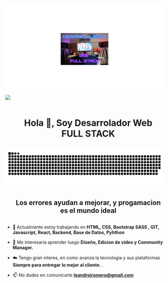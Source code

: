 <img src="Web full stack.png">

<!--horizontal divider(gradiant)-->
<img src="https://user-images.githubusercontent.com/73097560/115834477-dbab4500-a447-11eb-908a-139a6edaec5c.gif">

<!--h1 without bottom border-->
<div id="user-content-toc">
  <ul align="center">
    <summary><h1 style="display: inline-block">Hola 👋, Soy Desarrolador Web FULL STACK</h1></summary>
  </ul>
</div>


<!--- snake -->
<div align="center">
  <img  src="https://github.com/1999AZZAR/1999AZZAR/blob/main/resources/img/grid-snake.svg"
       alt="snake" /></a>
</div>


<!--h2 without bottom border-->
<div id="user-content-toc">
  <ul align="center">
    <summary><h2 style="display: inline-block">Los errores ayudan a mejorar, y progamacion es el mundo ideal</h2></summary>
  </ul>
</div>


<!--Intro start-->
- 🔭 Actualmente estoy trabajando en **HTML, CSS, Bootstrap SASS , GIT, Javascript, React, Backend, Base de Datos, Pyhthon**

- 🌱 Me interesaria aprender luego **Diseño, Edicion de video y Community Manager.**

- ☁️ Tengo gran interes, en como avanza la tecnologia y sus plataformas **Siempre para entregar lo mejor al cliente.** .

- 📫 No dudes en comunicarte **leandrojromero@gmail.com**
